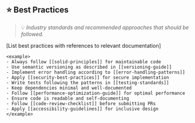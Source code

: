 ## ⭐ Best Practices
> 💡 *Industry standards and recommended approaches that should be followed.*

[List best practices with references to relevant documentation]

```
<example>
- Always follow [[solid-principles]] for maintainable code
- Use semantic versioning as described in [[versioning-guide]]
- Implement error handling according to [[error-handling-patterns]]
- Apply [[security-best-practices]] for secure implementation
- Write tests following the patterns in [[testing-standards]]
- Keep dependencies minimal and well-documented
- Follow [[performance-optimization-guide]] for optimal performance
- Ensure code is readable and self-documenting
- Follow [[code-review-checklist]] before submitting PRs
- Apply [[accessibility-guidelines]] for inclusive design
</example>
```
